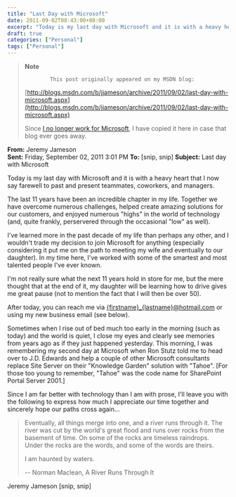 ```yaml
---
title: "Last Day with Microsoft"
date: 2011-09-02T08:43:00+08:00
excerpt: "Today is my last day with Microsoft and it is with a heavy heart that I now say farewell to past and present teammates, coworkers, and managers..."
draft: true
categories: ["Personal"]
tags: ["Personal"]
---
```


> **Note**
>
>             This post originally appeared on my MSDN blog:
>
> [http://blogs.msdn.com/b/jjameson/archive/2011/09/02/last-day-with-microsoft.aspx](http://blogs.msdn.com/b/jjameson/archive/2011/09/02/last-day-with-microsoft.aspx)
>
> Since [I no longer work for Microsoft](/blog/jjameson/2011/09/02/last-day-with-microsoft), I have copied it here in case that blog                 ever goes away.

**From:** Jeremy Jameson  
**Sent:** Friday, September 02, 2011 3:01 PM
**To:** [snip, snip]
**Subject:** Last day with Microsoft

Today is my last day with Microsoft and it is with a heavy heart that I now say         farewell to past and present teammates, coworkers, and managers.

The last 11 years have been an incredible chapter in my life. Together we have overcome         numerous challenges, helped create amazing solutions for our customers, and enjoyed         numerous "highs" in the world of technology (and, quite frankly, perservered through         the occasional "low" as well).

I've learned more in the past decade of my life than perhaps any other, and I wouldn't         trade my decision to join Microsoft for anything (especially considering it put         me on the path to meeting my wife and eventually to our daughter). In my time here,         I've worked with some of the smartest and most talented people I've ever known.

I'm not really sure what the next 11 years hold in store for me, but the mere thought         that at the end of it, my daughter will be learning how to drive gives me great         pause (not to mention the fact that I will then be over 50).

After today, you can reach me via [{firstname}\_{lastname}@hotmail.com](mailto:{firstname}_{lastname}@hotmail.com) or using my new business email (see below).

Sometimes when I rise out of bed much too early in the morning (such as today) and         the world is quiet, I close my eyes and clearly see memories from years ago as if         they just happened yesterday. This morning, I was remembering my second day at Microsoft         when Ron Stutz told me to head over to J.D. Edwards and help a couple of other Microsoft         consultants replace Site Server on their "Knowledge Garden" solution with "Tahoe".         [For those too young to remember, "Tahoe" was the code name for SharePoint Portal         Server 2001.]

Since I am far better with technology than I am with prose, I'll leave you with         the following to express how much I appreciate our time together and sincerely hope         our paths cross again...

> Eventually, all things merge into one, and a river runs through it. The river was             cut by the world's great flood and runs over rocks from the basement of time. On             some of the rocks are timeless raindrops. Under the rocks are the words, and some             of the words are theirs.
>
> I am haunted by waters.
>
> -- Norman Maclean, A River Runs Through It

Jeremy Jameson
[snip, snip]

